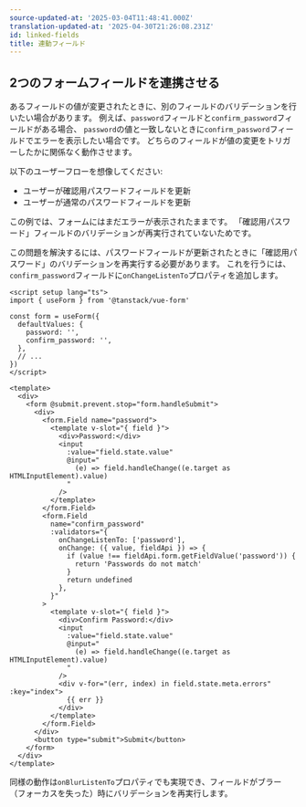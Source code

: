 ```yaml
---
source-updated-at: '2025-03-04T11:48:41.000Z'
translation-updated-at: '2025-04-30T21:26:08.231Z'
id: linked-fields
title: 連動フィールド
---
```


## 2つのフォームフィールドを連携させる

あるフィールドの値が変更されたときに、別のフィールドのバリデーションを行いたい場合があります。
例えば、`password`フィールドと`confirm_password`フィールドがある場合、
`password`の値と一致しないときに`confirm_password`フィールドでエラーを表示したい場合です。
どちらのフィールドが値の変更をトリガーしたかに関係なく動作させます。

以下のユーザーフローを想像してください:

- ユーザーが確認用パスワードフィールドを更新
- ユーザーが通常のパスワードフィールドを更新

この例では、フォームにはまだエラーが表示されたままです。
「確認用パスワード」フィールドのバリデーションが再実行されていないためです。

この問題を解決するには、パスワードフィールドが更新されたときに「確認用パスワード」のバリデーションを再実行する必要があります。
これを行うには、`confirm_password`フィールドに`onChangeListenTo`プロパティを追加します。

```vue
<script setup lang="ts">
import { useForm } from '@tanstack/vue-form'

const form = useForm({
  defaultValues: {
    password: '',
    confirm_password: '',
  },
  // ...
})
</script>

<template>
  <div>
    <form @submit.prevent.stop="form.handleSubmit">
      <div>
        <form.Field name="password">
          <template v-slot="{ field }">
            <div>Password:</div>
            <input
              :value="field.state.value"
              @input="
                (e) => field.handleChange((e.target as HTMLInputElement).value)
              "
            />
          </template>
        </form.Field>
        <form.Field
          name="confirm_password"
          :validators="{
            onChangeListenTo: ['password'],
            onChange: ({ value, fieldApi }) => {
              if (value !== fieldApi.form.getFieldValue('password')) {
                return 'Passwords do not match'
              }
              return undefined
            },
          }"
        >
          <template v-slot="{ field }">
            <div>Confirm Password:</div>
            <input
              :value="field.state.value"
              @input="
                (e) => field.handleChange((e.target as HTMLInputElement).value)
              "
            />
            <div v-for="(err, index) in field.state.meta.errors" :key="index">
              {{ err }}
            </div>
          </template>
        </form.Field>
      </div>
      <button type="submit">Submit</button>
    </form>
  </div>
</template>
```

同様の動作は`onBlurListenTo`プロパティでも実現でき、フィールドがブラー（フォーカスを失った）時にバリデーションを再実行します。
